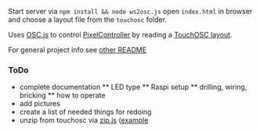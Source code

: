 Start server via `npm install && node ws2osc.js` open `index.html` in browser and choose a layout file from the `touchosc` folder.


Uses [OSC.js](https://github.com/colinbdclark/osc.js/) to control [PixelController](https://github.com/master-lincoln/PixelController
) by reading a [TouchOSC layout](https://hexler.net/docs/touchosc-editor-controls-edit).

For general project info see [other README](4telLEDwand.md)

### ToDo

* complete documentation
** LED type
** Raspi setup
** drilling, wiring, bricking
** how to operate
* add pictures
* create a list of needed things for redoing
* unzip from touchosc via [zip.js](https://github.com/gildas-lormeau/zip.js) ([example](https://github.com/gildas-lormeau/zip.js/blob/gh-pages/demos/demo2.js)
